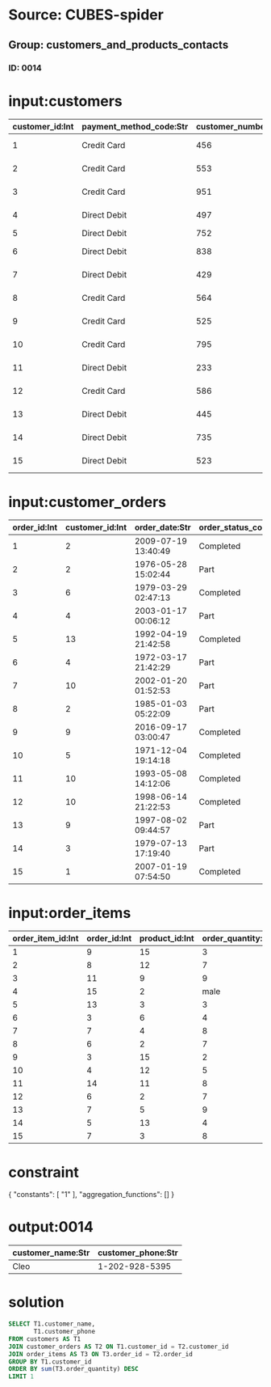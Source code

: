 # Source: CUBES-spider
## Group: customers_and_products_contacts
### ID: 0014

# input:customers

| customer_id:Int | payment_method_code:Str | customer_number:Str | customer_name:Str | customer_address:Str | customer_phone:Str | customer_email:Str |
|---|---|---|---|---|---|---|
| 1 | Credit Card | 456 | Kayley | 636 Chanelle Isle Apt. 846 | +87(9)5279161988 | antonette73@example.com |
| 2 | Credit Card | 553 | Sterling | 12174 Boyer Crossroad | 896.685.8228x2786 | stroman.chadd@example.net |
| 3 | Credit Card | 951 | Buford | 650 Spencer Way Apt. 584 | (192)144-4687 | pattie.mayer@example.net |
| 4 | Direct Debit | 497 | Caterina | 075 Skiles Expressway | 387.053.1225 | dbeahan@example.net |
| 5 | Direct Debit | 752 | Raymond | 8497 Huel Stravenue | 1-513-427-0125 | bergnaum.ashton@example.com |
| 6 | Direct Debit | 838 | Cheyenne | 058 Ben Street Apt. 034 | 009-136-4509x19635 | rhayes@example.org |
| 7 | Direct Debit | 429 | Cecelia | 4065 Forest Vista Apt. 103 | 672-559-0630x7875 | caesar.lemke@example.net |
| 8 | Credit Card | 564 | Brenna | 440 Aiden Ports | 1-271-345-4681x1131 | macy.huel@example.org |
| 9 | Credit Card | 525 | Lela | 13256 Valentina Valleys Suite 292 | 838.718.8618x23239 | vandervort.helena@example.org |
| 10 | Credit Card | 795 | Cleo | 91702 Hilpert Pines Suite 177 | 1-202-928-5395 | xrosenbaum@example.org |
| 11 | Direct Debit | 233 | Shany | 55270 Carter Street Apt. 214 | 936.929.9929 | kling.jesus@example.com |
| 12 | Credit Card | 586 | Madaline | 8428 Cecile Land Apt. 192 | 097-514-4641 | brady.ernser@example.net |
| 13 | Direct Debit | 445 | Melissa | 251 Botsford Harbors Suite 399 | 529.148.1926 | howard27@example.com |
| 14 | Direct Debit | 735 | Orion | 10823 Rollin Spur | 479-171-6355x66065 | kip.abernathy@example.com |
| 15 | Direct Debit | 523 | Ottilie | 4098 Kreiger Knoll Suite 758 | 393-750-2077x72779 | morton06@example.net |

# input:customer_orders

| order_id:Int | customer_id:Int | order_date:Str | order_status_code:Str |
|---|---|---|---|
| 1 | 2 | 2009-07-19 13:40:49 | Completed |
| 2 | 2 | 1976-05-28 15:02:44 | Part |
| 3 | 6 | 1979-03-29 02:47:13 | Completed |
| 4 | 4 | 2003-01-17 00:06:12 | Part |
| 5 | 13 | 1992-04-19 21:42:58 | Completed |
| 6 | 4 | 1972-03-17 21:42:29 | Part |
| 7 | 10 | 2002-01-20 01:52:53 | Part |
| 8 | 2 | 1985-01-03 05:22:09 | Part |
| 9 | 9 | 2016-09-17 03:00:47 | Completed |
| 10 | 5 | 1971-12-04 19:14:18 | Completed |
| 11 | 10 | 1993-05-08 14:12:06 | Completed |
| 12 | 10 | 1998-06-14 21:22:53 | Completed |
| 13 | 9 | 1997-08-02 09:44:57 | Part |
| 14 | 3 | 1979-07-13 17:19:40 | Part |
| 15 | 1 | 2007-01-19 07:54:50 | Completed |

# input:order_items

| order_item_id:Int | order_id:Int | product_id:Int | order_quantity:Str |
|---|---|---|---|
| 1 | 9 | 15 | 3 |
| 2 | 8 | 12 | 7 |
| 3 | 11 | 9 | 9 |
| 4 | 15 | 2 | male |
| 5 | 13 | 3 | 3 |
| 6 | 3 | 6 | 4 |
| 7 | 7 | 4 | 8 |
| 8 | 6 | 2 | 7 |
| 9 | 3 | 15 | 2 |
| 10 | 4 | 12 | 5 |
| 11 | 14 | 11 | 8 |
| 12 | 6 | 2 | 7 |
| 13 | 7 | 5 | 9 |
| 14 | 5 | 13 | 4 |
| 15 | 7 | 3 | 8 |

# constraint

{
  "constants": [
    "1"
  ],
  "aggregation_functions": []
}

# output:0014

| customer_name:Str | customer_phone:Str |
|---|---|
| Cleo | 1-202-928-5395 |

# solution

```sql
SELECT T1.customer_name,
       T1.customer_phone
FROM customers AS T1
JOIN customer_orders AS T2 ON T1.customer_id = T2.customer_id
JOIN order_items AS T3 ON T3.order_id = T2.order_id
GROUP BY T1.customer_id
ORDER BY sum(T3.order_quantity) DESC
LIMIT 1
```
